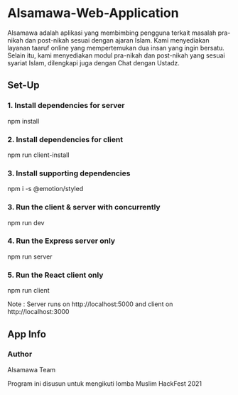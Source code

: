 # Alsamawa-Web-Application
Alsamawa adalah aplikasi yang membimbing pengguna terkait masalah pra-nikah dan post-nikah
sesuai dengan ajaran Islam. Kami menyediakan layanan taaruf online yang mempertemukan dua insan
yang ingin bersatu. Selain itu, kami menyediakan modul pra-nikah dan post-nikah yang sesuai
syariat Islam, dilengkapi juga dengan Chat dengan Ustadz.

## Set-Up

### 1. Install dependencies for server
npm install

### 2. Install dependencies for client
npm run client-install

### 3. Install supporting dependencies
npm i -s @emotion/styled

### 3. Run the client & server with concurrently
npm run dev

### 4. Run the Express server only
npm run server

### 5. Run the React client only
npm run client

Note : Server runs on http://localhost:5000 and client on http://localhost:3000

## App Info

### Author
Alsamawa Team

Program ini disusun untuk mengikuti lomba Muslim HackFest 2021
